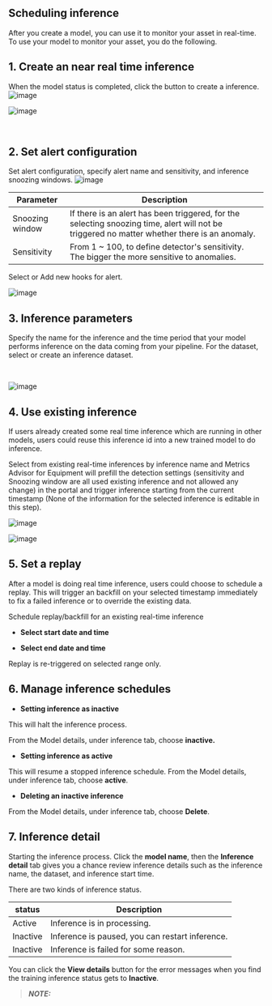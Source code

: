 ## Scheduling inference
After you create a model, you can use it to monitor your asset in real-time. To use your model to monitor your asset, you do the following.

## 1. Create an near real time inference

When the model status is completed, click the button to create a inference. 
![image](https://user-images.githubusercontent.com/36343326/176591157-ca84e705-aead-420e-990d-590f925ef756.png)

![image](https://user-images.githubusercontent.com/36343326/176591110-d887bd68-3241-43a3-8b6d-6f557bbc1f2a.png)



​             

## 2. Set alert configuration

Set alert configuration, specify alert name and sensitivity, and  inference snoozing windows.
![image](https://user-images.githubusercontent.com/36343326/176591239-1aab9a06-0d90-4d13-8f2c-37edab1b1d92.png)



| Parameter       | Description                                                  |
| --------------- | ------------------------------------------------------------ |
| Snoozing window | If there is an alert has been triggered, for the selecting snoozing time, alert will not be triggered no matter whether there is an anomaly. |
| Sensitivity     | From 1 ~ 100, to define detector's sensitivity. The bigger the more sensitive to anomalies. |

Select or Add new hooks for alert.


![image](https://user-images.githubusercontent.com/36343326/176591270-7127defa-46d1-4b03-8c02-819f14358be9.png)

## 3. Inference parameters

Specify the name for the inference and the time period that your model performs inference on the data coming from your pipeline.
For the dataset, select or create an inference dataset.

​                     

![image](https://user-images.githubusercontent.com/36343326/176591345-dbb3ad25-a2cc-4be1-b8e7-1a3b1e7bb66c.png)



## 4. Use existing inference

If users already created some real time inference which are running in other models, users could reuse this inference id into a new trained model to do inference.  	

Select from existing real-time inferences by inference name and Metrics Advisor for Equipment will prefill the detection settings    (sensitivity and Snoozing window are all used existing inference and not allowed any change) in the portal and trigger inference starting from the current timestamp (None of the information for the selected inference is editable in this step).





![image](https://user-images.githubusercontent.com/36343326/176591367-fe6aa6e0-11a7-4854-aa98-74e79bc13c41.png)



![image](https://user-images.githubusercontent.com/36343326/176591438-dfbad83b-c300-41c1-a692-de23ce6c99b3.png)



## 5. Set a replay

After a model is doing real time inference, users could choose to schedule a replay. This will trigger an backfill on your selected timestamp immediately to fix a failed inference or to override the existing data.

Schedule replay/backfill for an existing real-time inference

-  **Select start date and time** 

- **Select end date and time** 

Replay is re-triggered on selected range only.



## 6. Manage inference schedules

- **Setting inference as inactive**

This will halt the inference process.

From the Model details, under inference tab, choose **inactive.**

- **Setting inference as active**

This will resume a stopped inference schedule.
From the Model details, under inference tab, choose **active**.

- **Deleting an inactive inference**

From the Model details, under inference tab, choose **Delete**.



## 7. Inference detail

Starting the inference process. Click the **model name**, then the **Inference detail** tab gives you a chance review inference details such as the inference name, the dataset, and inference start time.

There are two kinds of inference status.

| status   | Description                                     |
| -------- | ----------------------------------------------- |
| Active   | Inference is in processing.                     |
| Inactive | Inference is paused, you can restart inference. |
| Inactive | Inference is failed for some reason.            |

You can click the **View details** button for the error messages when you find the training inference status gets to **Inactive**.



> **_NOTE:_** 
